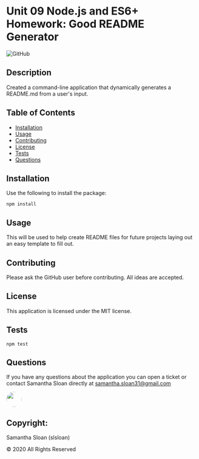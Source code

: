 # Unit 09 Node.js and ES6+ Homework: Good README Generator

  

  ![GitHub](https://img.shields.io/github/license-MIT-blue.svg})


  ## Description
  Created a command-line application that dynamically generates a README.md from a user's input.

  ## Table of Contents
  * [Installation](#installation)
  * [Usage](#usage)
  * [Contributing](#contributing)
  * [License](#license)
  * [Tests](#tests)
  * [Questions](#questions)

  ## Installation
  Use the following to install the package: 
  ```
  npm install
  ```
  
  ## Usage
  This will be used to help create README files for future projects laying out an easy template to fill out.

  ## Contributing
  Please ask the GitHub user before contributing. All ideas are accepted.

  ## License
  This application is licensed under the MIT license.
  
  ## Tests
  ```
  npm test
  ```

  ## Questions
  If you have any questions about the application you can open a ticket or contact Samantha Sloan directly at samantha.sloan31@gmail.com

  

  <img src="https://avatars.githubusercontent.com/slsloan" style="width: 40px; hight:40px; border-radius:100%">


  ## Copyright:

  Samantha Sloan (slsloan)

  © 2020 All Rights Reserved
  